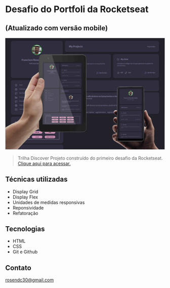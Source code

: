 # Desafio do Portfoli da Rocketseat
## (Atualizado com versão mobile)

![preview](./github/preview.jpg)

> Trilha Discover
Projeto construído do primeiro desafio da Rocketseat.
[Clique aqui para acessar.](https://rosendo2015.github.io/DesafioPortfolio)

## Técnicas utilizadas

- Display Grid
- Display Flex
- Unidades de medidas responsivas
- Reponsividade 
- Refatoração

## Tecnologias

- HTML
- CSS
- Git e Github

## Contato
rosendc30@gmail.com
